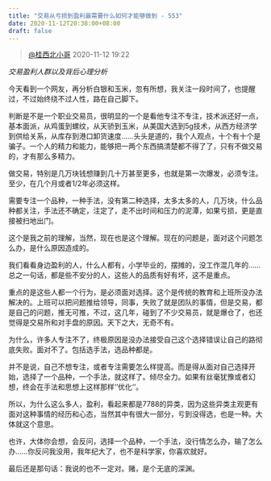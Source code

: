 ```yaml
---
title: "交易从亏损到盈利最需要什么如何才能够做到 - 553"
date: 2020-11-12T20:38:00+08:00
draft: false
---
```

> [@桂西北小哥](https://weibo.com/u/3280586355) 2020-11-12 19:22

*交易盈利人群以及背后心理分析*

​​今天看到一个网友，再分析白银和玉米，忽有所想，我关注一段时间了，也提醒过，不过始终绕不过人性，路在自己脚下。

判断是不是一个职业交易员，很明显的一个是看他专注不专注，技术派还好一点，基本面派，从鸡蛋到螺纹，从天骄到玉米，从美国大选到5g技术，从西方经济学到供给关系，从库存到港口卸货速度……头头是道的，我个人观点，十个有十个是骗子。一个人的精力和能力，能够把一两个东西搞清楚都不得了了，只有不做交易的，才有那么多精力。

做交易，特别是几万块钱想赚到几十万甚至更多，也就是第一次爆发，必须专注。至少，在几个月或者1/2年必须这样。

需要专注一个品种，一种手法，没有第二种选择，太多太多的人，几万块，什么品种都关注，手法还不确定，注定了，走不出时间和压力的泥潭，如果亏损，更是直接被扫地出门。

这个是我之前的理解，当然，现在也是这个理解。现在的问题是，面对这个问题怎么办，是什么原因造成的。

我们看看身边盈利的人，什么人都有，小学毕业的，摆摊的，没工作混几年的……总之一句话，都是些不安分的人，这些人的品质有好有坏，这不是重点。

重点的是这些人都一个行为，是必须面对选择。这个是传统的教育和上班所没办法解决的。上班可以把问题推给领导，同事，失败了就是团队的事情，但是交易，都是自己的问题，推无可推，不过，这几年，碰到了不少交易员，就是爆仓了，也还觉得是交易所和对手盘的原因。天下之大，无奇不有。

为什么，许多人专注不了，终极原因是没办法接受自己这个选择错误让自己的路彻底失败。面对不了。包括选手法，选品种都是。

并不是说，自己不想专注，或者专注需要怎么样提高。而是得从面对自己选择开始，选择了一个品种，一个手法，就这样了。倾尽全力。如果有丝毫犹豫或者幻想，终会在手法和思想上这样那样‘’优化‘’。

所以，为什么这么多人，盈利，看起来都是7788的异类，因为这些异类主观更有面对这种事情的经历和心态，当然其中有很大一部分，亏到没得选，也是一种。大体就这个意思。

也许，大体你会想，会反问，选择一个品种，一个手法，没行情怎么办，输了怎么办……你反问我没用，我年纪大了，也不是科学家，你喜欢就好。

最后还是那句话：我说的也不一定对。赌，是个无底的深渊。​​​​
